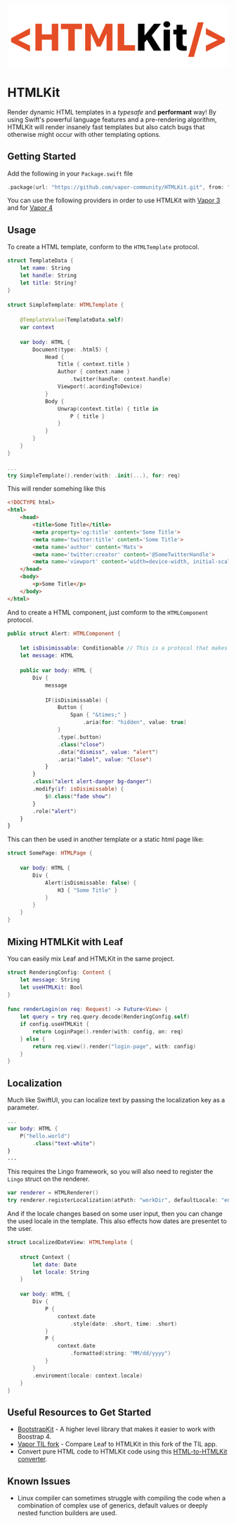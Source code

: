 <p align="center">
<img src="htmlkit.png" alt="HTMLKit logo"/>
</p>

# HTMLKit

Render dynamic HTML templates in a *typesafe* and **performant** way!
By using Swift's powerful language features and a pre-rendering algorithm, HTMLKit will render insanely fast templates but also catch bugs that otherwise might occur with other templating options.

## Getting Started

Add the following in your `Package.swift` file
```swift
.package(url: "https://github.com/vapor-community/HTMLKit.git", from: "2.0.0-beta.3"),
```

You can use the following providers in order to use HTMLKit with [Vapor 3](https://github.com/MatsMoll/htmlkit-vapor-3-provider) and for [Vapor 4](https://github.com/MatsMoll/htmlkit-vapor-provider)

## Usage

To create a HTML template, conform to the `HTMLTemplate` protocol.

```swift
struct TemplateData {
    let name: String
    let handle: String
    let title: String?
}

struct SimpleTemplate: HTMLTemplate {

    @TemplateValue(TemplateData.self)
    var context

    var body: HTML {
        Document(type: .html5) {
            Head {
                Title { context.title }
                Author { context.name }
                    .twitter(handle: context.handle)
                Viewport(.acordingToDevice)
            }
            Body {
                Unwrap(context.title) { title in
                    P { title }
                }
            }
        }
    }
}

...
try SimpleTemplate().render(with: .init(...), for: req)
```

This will render somehing like this
```html
<!DOCTYPE html>
<html>
    <head>
        <title>Some Title</title>
        <meta property='og:title' content='Some Title'>
        <meta name='twitter:title' content='Some Title'>
        <meta name='author' content='Mats'>
        <meta name='twitter:creator' content='@SomeTwitterHandle'>
        <meta name='viewport' content='width=device-width, initial-scale=1.0'>
    </head>
    <body>
        <p>Some Title</p>
    </body>
</html>
```

And to create a HTML component, just comform to the `HTMLComponent` protocol. 

```swift
public struct Alert: HTMLComponent {

    let isDisimissable: Conditionable // This is a protocol that makes it possible to optimize if's
    let message: HTML

    public var body: HTML {
        Div {
            message
            
            IF(isDisimissable) {
                Button {
                    Span { "&times;" }
                        .aria(for: "hidden", value: true)
                }
                .type(.button)
                .class("close")
                .data("dismiss", value: "alert")
                .aria("label", value: "Close")
            }
        }
        .class("alert alert-danger bg-danger")
        .modify(if: isDisimissable) {
            $0.class("fade show")
        }
        .role("alert")
    }
}
```
This can then be used in another template or a static html page like:
```swift
struct SomePage: HTMLPage {

    var body: HTML {
        Div {
            Alert(isDismissable: false) {
                H3 { "Some Title" }
            }
        }
    }
}
```

## Mixing HTMLKit with Leaf

You can easily mix Leaf and HTMLKit in the same project.

```swift
struct RenderingConfig: Content {
    let message: String
    let useHTMLKit: Bool
}

func renderLogin(on req: Request) -> Future<View> {
    let query = try req.query.decode(RenderingConfig.self)
    if config.useHTMLKit {
        return LoginPage().render(with: config, on: req)
    } else {
        return req.view().render("login-page", with: config)
    }
}
```

## Localization

Much like SwiftUI, you can localize text by passing the localization key as a parameter.

```swift
...
var body: HTML {
    P("hello.world")
        .class("text-white")
}
...
```
This requires the Lingo framework, so you will also need to register the `Lingo` struct on the renderer.
```swift
var renderer = HTMLRenderer()
try renderer.registerLocalization(atPath: "workDir", defaultLocale: "en")
```
And if the locale changes based on some user input, then you can change the used locale in the template.
This also effects how dates are presentet to the user.
```swift
struct LocalizedDateView: HTMLTemplate {

    struct Context {
        let date: Date
        let locale: String
    }

    var body: HTML {
        Div {
            P {
                context.date
                    .style(date: .short, time: .short)
            }
            P {
                context.date
                    .formatted(string: "MM/dd/yyyy")
            }
        }
        .enviroment(locale: context.locale)
    }
}
```

## Useful Resources to Get Started

* [BootstrapKit](https://github.com/MatsMoll/BootstrapKit) - A higher level library that makes it easier to work with Boostrap 4.
* [Vapor TIL fork](https://github.com/MatsMoll/vapor-til) - Compare Leaf to HTMLKit in this fork of the TIL app.
* Convert pure HTML code to HTMLKit code using this [HTML-to-HTMLKit converter](https://github.com/MatsMoll/HTMLKit-code-converter).

## Known Issues

* Linux compiler can sometimes struggle with compiling the code when a combination of complex use of generics, default values or deeply nested function builders are used.

